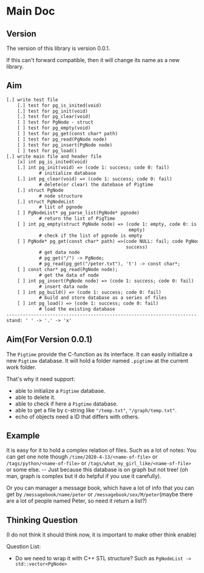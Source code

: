 Main Doc
========

Version
-------

The version of this library is version 0.0.1.

If this can't forward compatible, then it will change its name as a new
library.

Aim
---

``` txt
[.] write test file
    [.] test for pg_is_inited(void)
    [.] test for pg_init(void)
    [.] test for pg_clear(void)
    [ ] test for PgNode - struct
    [ ] test for pg_empty(void)
    [ ] test for pg_get(const char* path)
    [ ] test for pg_read(PgNode node)
    [ ] test for pg_insert(PgNode node)
    [ ] test for pg_load()
[.] write main file and header file
    [x] int pg_is_inited(void)
    [.] int pg_init(void) => (code 1: success; code 0: fail)
            # initialize database
    [.] int pg_clear(void) => (code 1: success; code 0: fail)
            # delete(or clear) the datebase of Pigtime
    [.] struct PgNode
            # node structure
    [.] struct PgNodeList
            # list of pgnode
    [ ] PgNodeList* pg_parse_list(PgNode* pgnode)
            # return the list of PigTime
    [ ] int pg_empty(struct PgNode node) => (code 1: empty, code 0: is not
                                             empty)
            # check if the list of pgnode is empty
    [ ] PgNode* pg_get(const char* path) =>(code NULL: fail; code PgNode*:
                                            success)
            # get data node
            # pg_get("/") -> PgNode;
            # pg_read(pg_get("/peter.txt"), 't') -> const char*;
    [ ] const char* pg_read(PgNode node);
            # get the data of node
    [ ] int pg_insert(PgNode node) => (code 1: success; code 0: fail)
            # insert data node
    [ ] int pg_build() => (code 1: success; code 0: fail)
            # build and store database as a series of files
    [ ] int pg_load() => (code 1: success; code 0: fail)
            # load the existing database
-------------------------------------------------------------------------------
stand: ' ' -> '.' -> 'x'
```

Aim(For Version 0.0.1)
----------------------

The `Pigtime` provide the C-function as its interface. It can easily initialize
a new `Pigtime` database. It will hold a folder named `.pigtime` at the current
work folder.

That's why it need support:

- able to initialize a `Pigtime` database.
- able to delete it.
- able to check if here a `Pigtime` database.
- able to get a file by c-string like `"/temp.txt"`, `"/graph/temp.txt"`.
- echo of objects need a ID that differs with others.

Example
-------

It is easy for it to hold a complex relation of files. Such as a lot of notes:
You can get one note though `/time/2020-4-13/<name-of-file>` or 
`/tags/python/<name-of-file>` or `/tags/what_my_girl_like/<name-of-file>` or
some else. -- Just because this database is on graph but not tree! (oh man,
graph is complex but it do helpful if you use it carefully).

Or you can manager a message book, which have a lot of info that you can get by
`/messagebook/name/peter` or `/messagebook/sex/M/peter`(maybe there are a lot
of people named Peter, so need it return a list?)

Thinking Question
-----------------

(I do not think it should think now, it is important to make other think enable)

Question List:

- Do we need to wrap it with C++ STL structure? Such as
  `PgNodeList -> std::vector<PgNode>`

